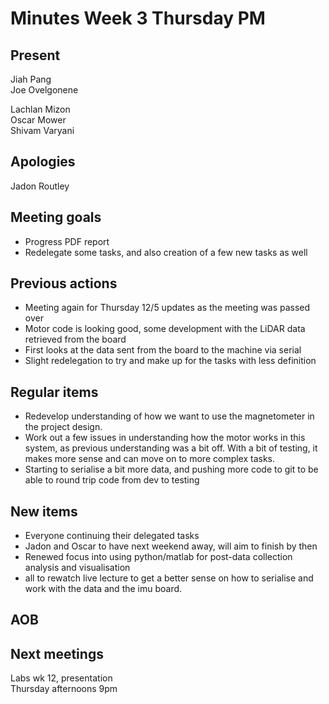 # Minutes Week 3 Thursday PM

## Present
Jiah Pang  
Joe Ovelgonene  
 
Lachlan Mizon  
Oscar Mower  
Shivam Varyani  

## Apologies
Jadon Routley

## Meeting goals
- Progress PDF report
- Redelegate some tasks, and also creation of a few new tasks as well

## Previous actions
- Meeting again for Thursday 12/5 updates as the meeting was passed over
- Motor code is looking good, some development with the LiDAR data retrieved from the board
- First looks at the data sent from the board to the machine via serial
- Slight redelegation to try and make up for the tasks with less definition

## Regular items
- Redevelop understanding of how we want to use the magnetometer in the project design.
- Work out a few issues in understanding how the motor works in this system, as previous understanding was a bit off. With a bit of testing, it makes more sense and can move on to more complex tasks.
- Starting to serialise a bit more data, and pushing more code to git to be able to round trip code from dev to testing

## New items
- Everyone continuing their delegated tasks
- Jadon and Oscar to have next weekend away, will aim to finish by then
- Renewed focus into using python/matlab for post-data collection analysis and visualisation
- all to rewatch live lecture to get a better sense on how to serialise and work with the data and the imu board.

## AOB

## Next meetings
Labs wk 12, presentation  
Thursday afternoons 9pm
